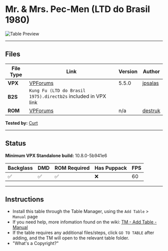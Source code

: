 # Mr. & Mrs. Pec-Men (LTD do Brasil 1980)

![Table Preview](vpx-pecmen-table.jpeg?raw=true)

---

## Files
| File Type | Link | Version | Author | 
|-----------|--------|----------|--------------|
| **VPX** | [VPForums](https://www.vpforums.org/index.php?app=downloads&showfile=17051) | 5.5.0 | [jpsalas](https://www.vpforums.org/index.php?showuser=277) |
| **B2S** | `Kung Fu (LTD do Brasil 1975).directb2s` included in VPX link |
| **ROM** | [VPForums](https://www.vpforums.org/index.php?app=downloads&showfile=471) | n/a | [destruk](https://www.vpforums.org/index.php?showuser=5) |

**Tested by:** [Curt](https://github.com/Old-Cyrus)

---

## Status 
**Minimum VPX Standalone build:** 10.8.0-5b941e6

| Backglass | DMD | ROM Required | Has Puppack | FPS |
|-----------|-----|-----|-----|-----|
| :white_check_mark: | :white_check_mark: | :white_check_mark: | :x: | 60 |

---

## Instructions

- Install this table through the Table Manager, using the `Add Table` > `Manual` page
- If you need help, more infomation found on the wiki: [TM - Add Table - Manual](https://github.com/LegendsUnchained/vpx-standalone-alp4k/wiki/%5B04%5D-%F0%9F%A7%A1-TM-%E2%80%90-Other-Features#add-table---manual)
- If the table requires any additional files/steps, click `GO TO TABLE` after adding, and the TM will open to the relevant table folder.
- "What's a Copyright?"
